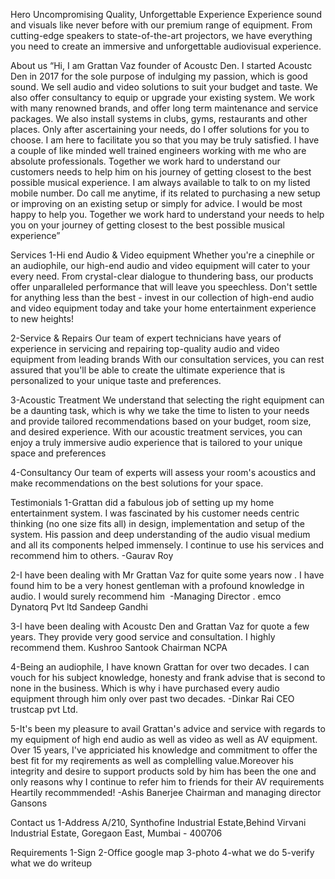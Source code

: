 Hero
Uncompromising Quality, Unforgettable Experience
Experience sound and visuals like never before with our premium range of equipment. From cutting-edge speakers to state-of-the-art projectors, we have everything you need to create an immersive and unforgettable audiovisual experience.

About us
   “Hi, I am Grattan Vaz founder of Acoustc Den. I started Acoustc Den in 2017 for the sole purpose of indulging my passion, which is good sound. We sell audio and video solutions to suit your budget and taste. We also offer consultancy to equip or upgrade your existing system. We work with many renowned brands, and offer long term maintenance and service packages. We also install systems in clubs, gyms, restaurants and other places.
Only after ascertaining your needs, do I offer solutions for you to choose. I am here to facilitate you so that you may be truly satisfied. I have a couple of like minded well trained engineers working with me who are absolute professionals. Together we work hard to understand our customers needs to help him on his journey of getting closest to the best possible musical experience. I am always available to talk to on my listed mobile number. Do call me anytime, if its related to purchasing a new setup or improving on an existing setup or simply for advice. I would be most happy to help you. Together we work hard to understand your needs to help you on your journey of getting closest to the best possible musical experience”

Services
1-Hi end Audio & Video equipment 
Whether you're a cinephile or an audiophile, our high-end audio and video equipment will cater to your every need. From crystal-clear dialogue to thundering bass, our products offer unparalleled performance that will leave you speechless. Don't settle for anything less than the best - invest in our collection of high-end audio and video equipment today and take your home entertainment experience to new heights!

2-Service & Repairs
Our team of expert technicians have years of experience in servicing and repairing top-quality audio and video equipment from leading brands
With our consultation services, you can rest assured that you'll be able to create the ultimate experience that is personalized to your unique taste and preferences.

3-Acoustic Treatment
We understand that selecting the right equipment can be a daunting task, which is why we take the time to listen to your needs and provide tailored recommendations based on your budget, room size, and desired experience.
With our acoustic treatment services, you can enjoy a truly immersive audio experience that is tailored to your unique space and preferences

4-Consultancy
Our team of experts will assess your room's acoustics and make recommendations on the best solutions for your space.

Testimonials
1-Grattan did a fabulous job of setting up my home entertainment system. I was fascinated by his customer needs centric thinking (no one size fits all) in design, implementation and setup of the system. His passion and deep understanding of the audio visual medium and all its components helped immensely.
I continue to use his services and recommend him to others.
-Gaurav Roy

2-I have been dealing with Mr Grattan Vaz for quite some years now . I have found him to be a very honest gentleman with a profound knowledge in audio. I would surely recommend him 
-Managing Director . emco Dynatorq Pvt ltd
Sandeep Gandhi

3-I have been dealing with Acoustc Den and Grattan Vaz for quote a few years. They provide very good service and consultation. I highly recommend them.
Kushroo Santook
Chairman NCPA

4-Being an audiophile, I have known Grattan for over two decades. I can vouch for his subject knowledge, honesty and frank advise that is second to none in the business. Which is why i have purchased every audio equipment through him only over past two decades.
-Dinkar Rai CEO trustcap pvt Ltd.

5-It's been my pleasure  to avail Grattan's advice and service with regards to my equipment of high end audio as well as video as well as AV equipment.
Over 15 years, I've appriciated his knowledge and commitment to offer the best fit for my reqirements as well as complelling value.Moreover his integrity and desire to support products sold by him has been the one and only reasons why I continue to refer him to friends for their AV requirements
Heartily recommmended!
-Ashis Banerjee
Chairman and managing director Gansons


Contact us
1-Address
A/210, Synthofine Industrial Estate,Behind Virvani Industrial Estate,
Goregaon East, Mumbai - 400706 


Requirements
1-Sign
2-Office google map
3-photo
4-what we do
5-verify what we do writeup
